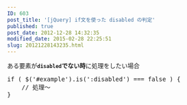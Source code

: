 ```yaml
---
ID: 603
post_title: '[jQuery] if文を使った disabled の判定'
published: true
post_date: 2012-12-28 14:32:35
modified_date: 2015-02-28 22:25:51
slug: 20121228143235.html
---
```

<p>ある要素が<b><code>disabled</code>でない時</b>に処理をしたい場合<br />
<!--more--></p>
<pre class="prettyprint linenums lang-js">
if ( $('#example').is(':disabled') === false ) {
    // 処理～
}
</pre>